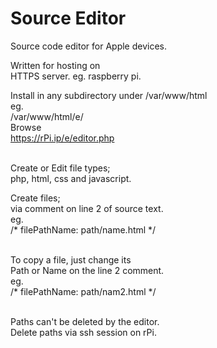 # Source Editor
Source code editor for Apple devices.

Written for hosting on<br>
HTTPS server. eg. raspberry pi.

Install in any subdirectory under
/var/www/html<br>
eg.<br>
/var/www/html/e/<br>
Browse <br>
https://rPi.ip/e/editor.php<br><br>

Create or Edit file types;<br>
php, html, css and javascript.<br>

Create files; <br>
via comment on line 2 of source text.<br>
eg. <br>
/* filePathName: path/name.html */<br><br>

To copy a file, just change its<br>
Path or Name on the line 2 comment.<br>
eg.<br>
/* filePathName: path/nam2.html */<br><br>

Paths can't be deleted by the editor.<br>
Delete paths via ssh session on rPi.<br><br> 
